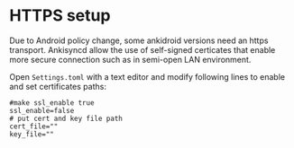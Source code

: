 # HTTPS setup

Due to Android policy change, some ankidroid versions need an https transport.
Ankisyncd allow the use of self-signed certicates
that enable more secure connection
such as in semi-open LAN environment.

Open `Settings.toml` with a text editor
and modify following lines to enable and set certificates paths:
```
#make ssl_enable true
ssl_enable=false
# put cert and key file path 
cert_file=""
key_file=""
```
